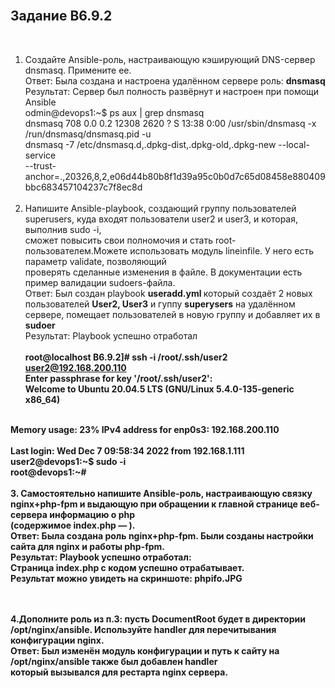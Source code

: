 <br>
<H2>Задание B6.9.2</H2><br>

1. Создайте Ansible-роль, настраивающую кэширующий DNS-сервер dnsmasq. Примените ее. <br>
   Ответ: Была создана и настроена удалённом сервере  роль: <b>dnsmasq </b><br>
   Результат: Сервер был полность развёрнут и настроен при помощи Ansible <br>
odmin@devops1:~$ ps aux | grep dnsmasq <br>
dnsmasq      708  0.0  0.2  12308  2620 ?        S    13:38   0:00 /usr/sbin/dnsmasq -x /run/dnsmasq/dnsmasq.pid -u <br>
dnsmasq -7 /etc/dnsmasq.d,.dpkg-dist,.dpkg-old,.dpkg-new --local-service <br>
--trust-anchor=.,20326,8,2,e06d44b80b8f1d39a95c0b0d7c65d08458e880409bbc683457104237c7f8ec8d <br>
       <br>
2. Напишите Ansible-playbook, создающий группу пользователей superusers, куда входят пользователи user2 и user3, и которая, выполнив sudo -i, <br> 
сможет повысить свои полномочия и стать root-пользователем.Можете использовать модуль lineinfile. У него есть параметр validate, позволяющий <br>
проверять сделанные изменения в файле. В документации есть пример валидации sudoers-файла.<br>
   Ответ: Был создан playbook <b>useradd.yml </b> который создаёт 2 новых пользователей <b>User2, User3</b> и гуппу <b>superysers</b> на удалённом сервере, 
   помещает пользователей в новую группу и добавляет их в <b>sudoer</b><br>
   Результат: Playbook успешно отработал <br>
<br><b>
root@localhost B6.9.2]# ssh -i /root/.ssh/user2 user2@192.168.200.110 <br>
Enter passphrase for key '/root/.ssh/user2':      <br>
Welcome to Ubuntu 20.04.5 LTS (GNU/Linux 5.4.0-135-generic x86_64)<br><br>

  Memory usage: 23%                IPv4 address for enp0s3: 192.168.200.110 <br>
<br>
Last login: Wed Dec  7 09:58:34 2022 from 192.168.1.111 <br>
user2@devops1:~$ sudo -i  <br>
root@devops1:~#  <br>
<br>
3. Самостоятельно напишите Ansible-роль, настраивающую связку nginx+php-fpm и выдающую при обращении к главной странице веб-сервера информацию о php <br>
(содержимое index.php — <?php phpinfo();?>).<br>
Ответ: Была создана роль nginx+php-fpm. Были созданы настройки сайта для nginx и работы php-fpm. <br>
Результат: Playbook успешно отработал: <br>
   Страница index.php с кодом <?php phpinfo();?> успешно отрабатывает. <br>
   Результат можно увидеть на скриншоте: phpifo.JPG  <br><br>


<br>
4.Дополните роль из п.3: пусть DocumentRoot будет в директории /opt/nginx/ansible. Используйте handler для перечитывания конфигурации nginx. <br>
Ответ: Был изменён модуль конфигурации и путь к сайту на <b>/opt/nginx/ansible</b> также был добавлен <b>handler </b><br> который вызывался для рестарта nginx сервера.
